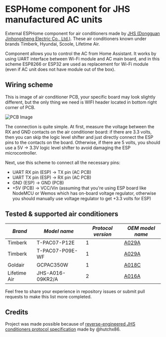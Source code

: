 # ESPHome component for JHS manufactured AC units

External ESPHome component for air conditioners made by [JHS (Dongguan Jinhongsheng Electric Co., Ltd.)](https://www.jhs8.com/). These air conditioners known under brands Timberk, Hyundai, Scoole, Lifetime Air.

Component allows you to control the AC from Home Assistant. It works by using UART interface between Wi-Fi module and AC main board, and in this scheme ESP8266 or ESP32 are used as replacement for Wi-Fi module (even if AC unit does not have module out of the box).

## Wiring scheme

This is image of air conditioner PCB, your specific board may look slightly different, but the only thing we need is WIFI header located in bottom right corner of PCB.

![PCB Image](/img/pcb.jpg)

The connection is quite simple. At first, measure the voltage between the RX and GND contacts on the air conditioner board: if there are 3.3 volts, then you can skip the logic level shifter and just directly connect the ESP pins to the contacts on the board. Otherwise, if there are 5 volts, you should use a 5V -> 3.3V logic level shifter to avoid damaging the ESP microcontroller.

Next, use this scheme to connect all the necessary pins:

- UART RX pin (ESP) -> TX pin (AC PCB)
- UART TX pin (ESP) -> RX pin (AC PCB)
- GND (ESP) -> GND (PCB)
- +5V (PCB) -> VCC/Vin (assuming that you're using ESP board like NodeMCU or Wemos which has on-board voltage regulator, otherwise you should manually use voltage regulator to get +3.3 volts for ESP)

## Tested & supported air conditioners

| *Brand*      | *Model name*      | *Protocol version* | *OEM model name*
|--------------|-------------------|--------------------|-----------------
| Timberk      | T-PAC07-P12E      | 1                  | [A029A](https://www.jhs8.com/products_detail/107.html)
| Timberk      | T-PAC07-P09E-WF   | 1                  | [A029A](https://www.jhs8.com/products_detail/107.html)
| Goldair      | GCPAC350W         | 1                  | [A018C](https://www.jhs8.com/products_detail/26.html)
| Lifetime Air | JHS-A016-09KR2/A  | 2                  | [A016A](https://www.jhs8.com/products_detail/10.html)

Feel free to share your experience in repository issues or submit pull requests to make this list more completed.

## Credits

Project was made possible because of [reverse-engineered JHS conditioners protocol specification](https://github.com/hutchx86/jhs-ac-protocol) made by @hutchx86.
